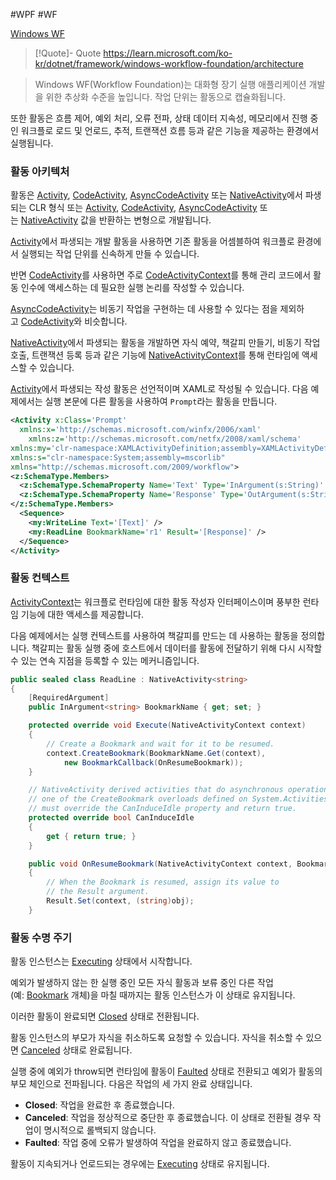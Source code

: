 #WPF #WF 

[Windows WF](Windows%20WF.md)

> [!Quote]- Quote
> https://learn.microsoft.com/ko-kr/dotnet/framework/windows-workflow-foundation/architecture

>Windows WF(Workflow Foundation)는 대화형 장기 실행 애플리케이션 개발을 위한 추상화 수준을 높입니다. 작업 단위는 활동으로 캡슐화됩니다. 
> 
 또한 활동은 흐름 제어, 예외 처리, 오류 전파, 상태 데이터 지속성, 메모리에서 진행 중인 워크플로 로드 및 언로드, 추적, 트랜잭션 흐름 등과 같은 기능을 제공하는 환경에서 실행됩니다.

### 활동 아키텍처

활동은 [Activity](https://learn.microsoft.com/ko-kr/dotnet/api/system.activities.activity), [CodeActivity](https://learn.microsoft.com/ko-kr/dotnet/api/system.activities.codeactivity), [AsyncCodeActivity](https://learn.microsoft.com/ko-kr/dotnet/api/system.activities.asynccodeactivity) 또는 [NativeActivity](https://learn.microsoft.com/ko-kr/dotnet/api/system.activities.nativeactivity)에서 파생되는 CLR 형식 또는 [Activity<TResult>](https://learn.microsoft.com/ko-kr/dotnet/api/system.activities.activity-1), [CodeActivity<TResult>](https://learn.microsoft.com/ko-kr/dotnet/api/system.activities.codeactivity-1), [AsyncCodeActivity<TResult>](https://learn.microsoft.com/ko-kr/dotnet/api/system.activities.asynccodeactivity-1) 또는 [NativeActivity<TResult>](https://learn.microsoft.com/ko-kr/dotnet/api/system.activities.nativeactivity-1) 값을 반환하는 변형으로 개발됩니다.

[Activity](https://learn.microsoft.com/ko-kr/dotnet/api/system.activities.activity)에서 파생되는 개발 활동을 사용하면 기존 활동을 어셈블하여 워크플로 환경에서 실행되는 작업 단위를 신속하게 만들 수 있습니다. 

반면 [CodeActivity](https://learn.microsoft.com/ko-kr/dotnet/api/system.activities.codeactivity)를 사용하면 주로 [CodeActivityContext](https://learn.microsoft.com/ko-kr/dotnet/api/system.activities.codeactivitycontext)를 통해 관리 코드에서 활동 인수에 액세스하는 데 필요한 실행 논리를 작성할 수 있습니다. 

[AsyncCodeActivity](https://learn.microsoft.com/ko-kr/dotnet/api/system.activities.asynccodeactivity)는 비동기 작업을 구현하는 데 사용할 수 있다는 점을 제외하고 [CodeActivity](https://learn.microsoft.com/ko-kr/dotnet/api/system.activities.codeactivity)와 비슷합니다.

[NativeActivity](https://learn.microsoft.com/ko-kr/dotnet/api/system.activities.nativeactivity)에서 파생되는 활동을 개발하면 자식 예약, 책갈피 만들기, 비동기 작업 호출, 트랜잭션 등록 등과 같은 기능에 [NativeActivityContext](https://learn.microsoft.com/ko-kr/dotnet/api/system.activities.nativeactivitycontext)를 통해 런타임에 액세스할 수 있습니다.

[Activity](https://learn.microsoft.com/ko-kr/dotnet/api/system.activities.activity)에서 파생되는 작성 활동은 선언적이며 XAML로 작성될 수 있습니다. 다음 예제에서는 실행 본문에 다른 활동을 사용하여 `Prompt`라는 활동을 만듭니다.
``` XML
<Activity x:Class='Prompt'  
  xmlns:x='http://schemas.microsoft.com/winfx/2006/xaml'  
    xmlns:z='http://schemas.microsoft.com/netfx/2008/xaml/schema'  
xmlns:my='clr-namespace:XAMLActivityDefinition;assembly=XAMLActivityDefinition'  
xmlns:s="clr-namespace:System;assembly=mscorlib"  
xmlns="http://schemas.microsoft.com/2009/workflow">  
<z:SchemaType.Members>  
  <z:SchemaType.SchemaProperty Name='Text' Type='InArgument(s:String)' />  
  <z:SchemaType.SchemaProperty Name='Response' Type='OutArgument(s:String)' />  
</z:SchemaType.Members>  
  <Sequence>  
    <my:WriteLine Text='[Text]' />  
    <my:ReadLine BookmarkName='r1' Result='[Response]' />  
  </Sequence>  
</Activity>
```

### 활동 컨텍스트

[ActivityContext](https://learn.microsoft.com/ko-kr/dotnet/api/system.activities.activitycontext)는 워크플로 런타임에 대한 활동 작성자 인터페이스이며 풍부한 런타임 기능에 대한 액세스를 제공합니다. 

다음 예제에서는 실행 컨텍스트를 사용하여 책갈피를 만드는 데 사용하는 활동을 정의합니다. 책갈피는 활동 실행 중에 호스트에서 데이터를 활동에 전달하기 위해 다시 시작할 수 있는 연속 지점을 등록할 수 있는 메커니즘입니다.

``` C#
public sealed class ReadLine : NativeActivity<string>
{
    [RequiredArgument]
    public InArgument<string> BookmarkName { get; set; }

    protected override void Execute(NativeActivityContext context)
    {
        // Create a Bookmark and wait for it to be resumed.
        context.CreateBookmark(BookmarkName.Get(context),
            new BookmarkCallback(OnResumeBookmark));
    }

    // NativeActivity derived activities that do asynchronous operations by calling
    // one of the CreateBookmark overloads defined on System.Activities.NativeActivityContext
    // must override the CanInduceIdle property and return true.
    protected override bool CanInduceIdle
    {
        get { return true; }
    }

    public void OnResumeBookmark(NativeActivityContext context, Bookmark bookmark, object obj)
    {
        // When the Bookmark is resumed, assign its value to
        // the Result argument.
        Result.Set(context, (string)obj);
    }
```

### 활동 수명 주기

활동 인스턴스는 [Executing](https://learn.microsoft.com/ko-kr/dotnet/api/system.activities.activityinstancestate#system-activities-activityinstancestate-executing) 상태에서 시작합니다. 

예외가 발생하지 않는 한 실행 중인 모든 자식 활동과 보류 중인 다른 작업(예: [Bookmark](https://learn.microsoft.com/ko-kr/dotnet/api/system.activities.bookmark) 개체)을 마칠 때까지는 활동 인스턴스가 이 상태로 유지됩니다. 

이러한 활동이 완료되면 [Closed](https://learn.microsoft.com/ko-kr/dotnet/api/system.activities.activityinstancestate#system-activities-activityinstancestate-closed) 상태로 전환됩니다. 

활동 인스턴스의 부모가 자식을 취소하도록 요청할 수 있습니다. 자식을 취소할 수 있으면 [Canceled](https://learn.microsoft.com/ko-kr/dotnet/api/system.activities.activityinstancestate#system-activities-activityinstancestate-canceled) 상태로 완료됩니다. 

실행 중에 예외가 throw되면 런타임에 활동이 [Faulted](https://learn.microsoft.com/ko-kr/dotnet/api/system.activities.activityinstancestate#system-activities-activityinstancestate-faulted) 상태로 전환되고 예외가 활동의 부모 체인으로 전파됩니다. 다음은 작업의 세 가지 완료 상태입니다.

- **Closed**: 작업을 완료한 후 종료했습니다.
- **Canceled**: 작업을 정상적으로 중단한 후 종료했습니다. 이 상태로 전환될 경우 작업이 명시적으로 롤백되지 않습니다.
- **Faulted**: 작업 중에 오류가 발생하여 작업을 완료하지 않고 종료했습니다.

활동이 지속되거나 언로드되는 경우에는 [Executing](https://learn.microsoft.com/ko-kr/dotnet/api/system.activities.activityinstancestate#system-activities-activityinstancestate-executing) 상태로 유지됩니다.